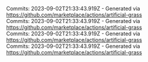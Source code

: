 Commits: 2023-09-02T21:33:43.919Z - Generated via https://github.com/marketplace/actions/artificial-grass
<br>
Commits: 2023-09-02T21:33:43.919Z - Generated via https://github.com/marketplace/actions/artificial-grass
<br>
Commits: 2023-09-02T21:33:43.919Z - Generated via https://github.com/marketplace/actions/artificial-grass
<br>
Commits: 2023-09-02T21:33:43.919Z - Generated via https://github.com/marketplace/actions/artificial-grass
<br>
